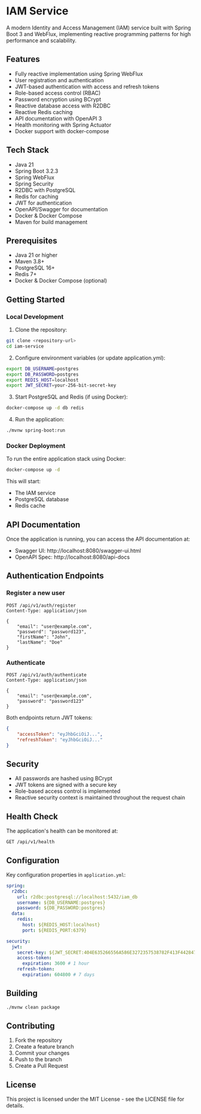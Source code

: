 # IAM Service

A modern Identity and Access Management (IAM) service built with Spring Boot 3 and WebFlux,
implementing reactive programming patterns for high performance and scalability.

## Features

- Fully reactive implementation using Spring WebFlux
- User registration and authentication
- JWT-based authentication with access and refresh tokens
- Role-based access control (RBAC)
- Password encryption using BCrypt
- Reactive database access with R2DBC
- Reactive Redis caching
- API documentation with OpenAPI 3
- Health monitoring with Spring Actuator
- Docker support with docker-compose

## Tech Stack

- Java 21
- Spring Boot 3.2.3
- Spring WebFlux
- Spring Security
- R2DBC with PostgreSQL
- Redis for caching
- JWT for authentication
- OpenAPI/Swagger for documentation
- Docker & Docker Compose
- Maven for build management

## Prerequisites

- Java 21 or higher
- Maven 3.8+
- PostgreSQL 16+
- Redis 7+
- Docker & Docker Compose (optional)

## Getting Started

### Local Development

1. Clone the repository:

```bash
git clone <repository-url>
cd iam-service
```

2. Configure environment variables (or update application.yml):

```bash
export DB_USERNAME=postgres
export DB_PASSWORD=postgres
export REDIS_HOST=localhost
export JWT_SECRET=your-256-bit-secret-key
```

3. Start PostgreSQL and Redis (if using Docker):

```bash
docker-compose up -d db redis
```

4. Run the application:

```bash
./mvnw spring-boot:run
```

### Docker Deployment

To run the entire application stack using Docker:

```bash
docker-compose up -d
```

This will start:

- The IAM service
- PostgreSQL database
- Redis cache

## API Documentation

Once the application is running, you can access the API documentation at:

- Swagger UI: http://localhost:8080/swagger-ui.html
- OpenAPI Spec: http://localhost:8080/api-docs

## Authentication Endpoints

### Register a new user

```http
POST /api/v1/auth/register
Content-Type: application/json

{
    "email": "user@example.com",
    "password": "password123",
    "firstName": "John",
    "lastName": "Doe"
}
```

### Authenticate

```http
POST /api/v1/auth/authenticate
Content-Type: application/json

{
    "email": "user@example.com",
    "password": "password123"
}
```

Both endpoints return JWT tokens:

```json
{
    "accessToken": "eyJhbGciOiJ...",
    "refreshToken": "eyJhbGciOiJ..."
}
```

## Security

- All passwords are hashed using BCrypt
- JWT tokens are signed with a secure key
- Role-based access control is implemented
- Reactive security context is maintained throughout the request chain

## Health Check

The application's health can be monitored at:

```http
GET /api/v1/health
```

## Configuration

Key configuration properties in `application.yml`:

```yaml
spring:
  r2dbc:
    url: r2dbc:postgresql://localhost:5432/iam_db
    username: ${DB_USERNAME:postgres}
    password: ${DB_PASSWORD:postgres}
  data:
    redis:
      host: ${REDIS_HOST:localhost}
      port: ${REDIS_PORT:6379}

security:
  jwt:
    secret-key: ${JWT_SECRET:404E635266556A586E3272357538782F413F4428472B4B6250645367566B5970}
    access-token:
      expiration: 3600 # 1 hour
    refresh-token:
      expiration: 604800 # 7 days
```

## Building

```bash
./mvnw clean package
```

## Contributing

1. Fork the repository
2. Create a feature branch
3. Commit your changes
4. Push to the branch
5. Create a Pull Request

## License

This project is licensed under the MIT License - see the LICENSE file for details. 